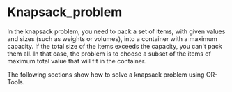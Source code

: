 # Knapsack_problem
In the knapsack problem, you need to pack a set of items, with given values and sizes (such as weights or volumes), into a container with a maximum capacity. If the total size of the items exceeds the capacity, you can't pack them all. In that case, the problem is to choose a subset of the items of maximum total value that will fit in the container.

The following sections show how to solve a knapsack problem using OR-Tools.
